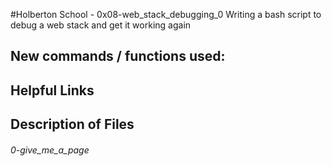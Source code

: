#Holberton School - 0x08-web_stack_debugging_0
Writing a bash script to debug a web stack and get it working again

## New commands / functions used:

## Helpful Links

## Description of Files
<h6>0-give_me_a_page</h6>

